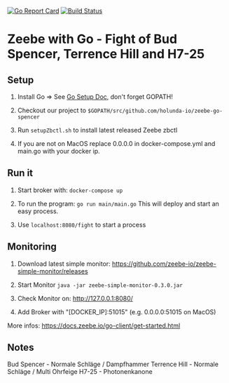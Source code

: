 [![Go Report Card](https://goreportcard.com/badge/github.com/holunda-io/zeebe-go-spencer)](https://goreportcard.com/report/github.com/holunda-io/zeebe-go-spencer)
[![Build Status](https://travis-ci.org/holunda-io/zeebe-go-spencer.svg?branch=master)](https://travis-ci.org/holunda-io/zeebe-go-spencer)

# Zeebe with Go - Fight of Bud Spencer, Terrence Hill and H7-25

## Setup

1) Install Go => See [Go Setup Doc](https://golang.org/doc/install), don't forget GOPATH!

2) Checkout our project to `$GOPATH/src/github.com/holunda-io/zeebe-go-spencer`

3) Run `setupZbctl.sh` to install latest released Zeebe zbctl

4) If you are not on MacOS replace 0.0.0.0 in docker-compose.yml and main.go with your docker ip.

## Run it

1) Start broker with: `docker-compose up`

2) To run the program: `go run main/main.go`
This will deploy and start an easy process.

3) Use `localhost:8080/fight` to start a process

## Monitoring

1) Download latest simple monitor: https://github.com/zeebe-io/zeebe-simple-monitor/releases

2) Start Monitor `java -jar zeebe-simple-monitor-0.3.0.jar`

3) Check Monitor on: http://127.0.0.1:8080/

4) Add Broker with "[DOCKER_IP]:51015" (e.g. 0.0.0.0:51015 on MacOS)

More infos: https://docs.zeebe.io/go-client/get-started.html

## Notes 

Bud Spencer - Normale Schläge / Dampfhammer
Terrence Hill - Normale Schläge / Multi Ohrfeige
H7-25 - Photonenkanone
